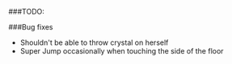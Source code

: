 ###TODO:






###Bug fixes
- Shouldn't be able to throw crystal on herself
- Super Jump occasionally when touching the side of the floor
